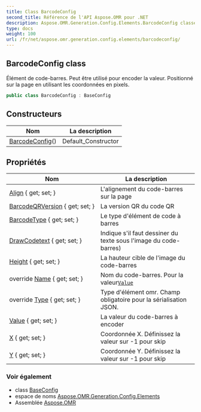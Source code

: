 ```yaml
---
title: Class BarcodeConfig
second_title: Référence de l'API Aspose.OMR pour .NET
description: Aspose.OMR.Generation.Config.Elements.BarcodeConfig classe. Élément de codebarres. Peut être utilisé pour encoder la valeur. Positionné sur la page en utilisant les coordonnées en pixels.
type: docs
weight: 100
url: /fr/net/aspose.omr.generation.config.elements/barcodeconfig/
---
```

## BarcodeConfig class

Élément de code-barres. Peut être utilisé pour encoder la valeur. Positionné sur la page en utilisant les coordonnées en pixels.

```csharp
public class BarcodeConfig : BaseConfig
```

## Constructeurs

| Nom | La description |
| --- | --- |
| [BarcodeConfig](barcodeconfig/)() | Default_Constructor |

## Propriétés

| Nom | La description |
| --- | --- |
| [Align](../../aspose.omr.generation.config.elements/barcodeconfig/align/) { get; set; } | L'alignement du code-barres sur la page |
| [BarcodeQRVersion](../../aspose.omr.generation.config.elements/barcodeconfig/barcodeqrversion/) { get; set; } | La version QR du code QR |
| [BarcodeType](../../aspose.omr.generation.config.elements/barcodeconfig/barcodetype/) { get; set; } | Le type d'élément de code à barres |
| [DrawCodetext](../../aspose.omr.generation.config.elements/barcodeconfig/drawcodetext/) { get; set; } | Indique s'il faut dessiner du texte sous l'image du code-barres) |
| [Height](../../aspose.omr.generation.config.elements/barcodeconfig/height/) { get; set; } | La hauteur cible de l'image du code-barres |
| override [Name](../../aspose.omr.generation.config.elements/barcodeconfig/name/) { get; set; } | Nom du code-barres. Pour la valeur[`Value`](./value/) |
| override [Type](../../aspose.omr.generation.config.elements/barcodeconfig/type/) { get; set; } | Type d'élément omr. Champ obligatoire pour la sérialisation JSON. |
| [Value](../../aspose.omr.generation.config.elements/barcodeconfig/value/) { get; set; } | La valeur du code-barres à encoder |
| [X](../../aspose.omr.generation.config.elements/barcodeconfig/x/) { get; set; } | Coordonnée X. Définissez la valeur sur -1 pour skip |
| [Y](../../aspose.omr.generation.config.elements/barcodeconfig/y/) { get; set; } | Coordonnée Y. Définissez la valeur sur -1 pour skip |

### Voir également

* class [BaseConfig](../../aspose.omr.generation.config/baseconfig/)
* espace de noms [Aspose.OMR.Generation.Config.Elements](../../aspose.omr.generation.config.elements/)
* Assemblée [Aspose.OMR](../../)


